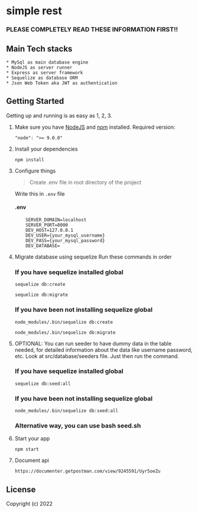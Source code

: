# simple rest

### PLEASE COMPLETELY READ THESE INFORMATION FIRST!!

## Main Tech stacks

    * MySql as main database engine
    * NodeJS as server runner
    * Express as server framework
    * Sequelize as database ORM
    * Json Web Token aka JWT as authentication

## Getting Started

Getting up and running is as easy as 1, 2, 3.

1.  Make sure you have [NodeJS](https://nodejs.org/) and [npm](https://www.npmjs.com/) installed.
    Required version:
    ```
    "node": ">= 9.0.0"
    ```
2.  Install your dependencies

    ```
    npm install
    ```

3.  Configure things

    > Create .env file in root directory of the project

    Write this in `.env` file

    #### .env

    ```
        SERVER_DOMAIN=localhost
        SERVER_PORT=8000
        DEV_HOST=127.0.0.1
        DEV_USER={your_mysql_username}
        DEV_PASS={your_mysql_password}
        DEV_DATABASE=
    ```

4.  Migrate database using sequelize
    Run these commands in order

    ### If you have sequelize installed global

    ```
    sequelize db:create
    ```

    ```
    sequelize db:migrate
    ```

    ### If you have been not installing sequelize global

    ```
    node_modules/.bin/sequelize db:create
    ```

    ```
    node_modules/.bin/sequelize db:migrate
    ```

5.  OPTIONAL: You can run seeder to have dummy data in the table needed, for detailed information about the data like username password, etc. Look at src/database/seeders file. Just then run the command.

    ### If you have sequelize installed global

    ```
    sequelize db:seed:all
    ```

    ### If you have been not installing sequelize global

    ```
    node_modules/.bin/sequelize db:seed:all
    ```

    ### Alternative way, you can use bash seed.sh

6.  Start your app

    ```
    npm start
    ```

7.  Document api

    ```
    https://documenter.getpostman.com/view/9245591/Uyr5oeZu
    ```

## License

Copyright (c) 2022
